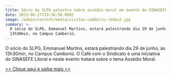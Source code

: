 ```yaml
---
title: Sócio da SLPG palestra sobre assédio moral em evento do SINASEFE litoral
date: 2023-06-27T19:26:56.899Z
image: /admin/content/media/visitas-camboriu-redes2.jpg
summary: >-
  O sócio do SLPG, Emmanuel Martins, estará palestrando dia 29 de junho, às
  13h30min, no Campus Camboriú.
---
```

O sócio do SLPG, Emmanuel Martins, estará palestrando dia 29 de junho, às 13h30min, no Campus Camboriú. O Café com o Sindicato é uma iniciativa do SINASEFE Litoral e neste evento tratará sobre o tema Assédio Moral.

[\>> Clique aqui e saiba mais <<](https://www.sinasefe-ifc.org/litoral/noticias/29-06-sinasefe-litoral-no-campus-camboriu/)
